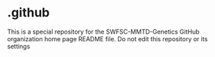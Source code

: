 # .github
This is a special repository for the SWFSC-MMTD-Genetics GitHub organization home page README file. Do not edit this repository or its settings 
